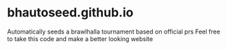# bhautoseed.github.io
Automatically seeds a brawlhalla tournament based on official prs
Feel free to take this code and make a better looking website
